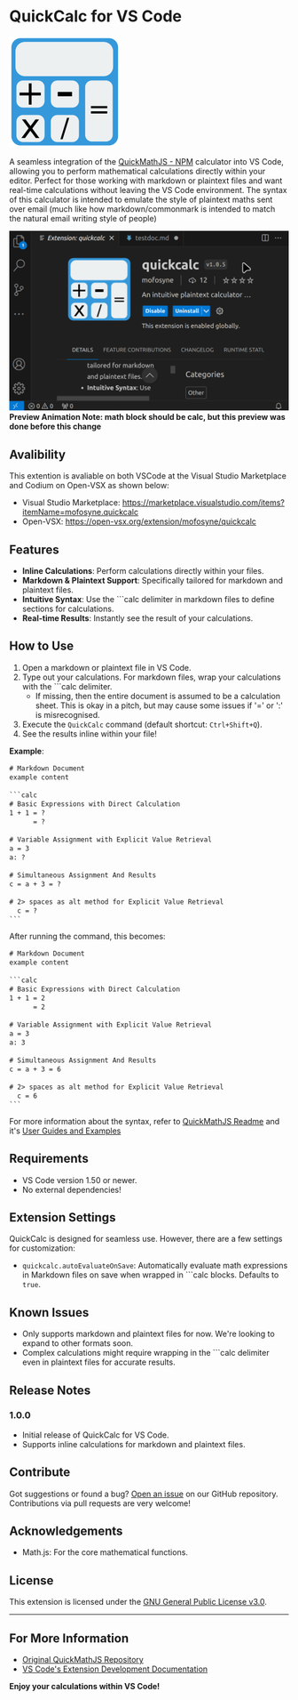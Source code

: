 # QuickCalc for VS Code

![Extension Logo](images/logo.png)

A seamless integration of the [QuickMathJS - NPM](https://www.npmjs.com/package/quickmathjs?activeTab=readme) calculator into VS Code, allowing you to perform mathematical calculations directly within your editor. Perfect for those working with markdown or plaintext files and want real-time calculations without leaving the VS Code environment. The syntax of this calculator is intended to emulate the style of plaintext maths sent over email (much like how markdown/commonmark is intended to match the natural email writing style of people)

![Preview Animation](images/preview.gif)
**Preview Animation Note: math block should be calc, but this preview was done before this change**

## Avalibility

This extention is avaliable on both VSCode at the Visual Studio Marketplace and Codium on Open-VSX as shown below:

* Visual Studio Marketplace: <https://marketplace.visualstudio.com/items?itemName=mofosyne.quickcalc>
* Open-VSX: <https://open-vsx.org/extension/mofosyne/quickcalc>

## Features

- **Inline Calculations**: Perform calculations directly within your files.
- **Markdown & Plaintext Support**: Specifically tailored for markdown and plaintext files.
- **Intuitive Syntax**: Use the ```calc delimiter in markdown files to define sections for calculations.
- **Real-time Results**: Instantly see the result of your calculations.

## How to Use

1. Open a markdown or plaintext file in VS Code.
2. Type out your calculations. For markdown files, wrap your calculations with the ```calc delimiter.
    - If missing, then the entire document is assumed to be a calculation sheet. This is okay in a pitch, but may cause some issues if '=' or ':' is misrecognised.
3. Execute the `QuickCalc` command (default shortcut: `Ctrl+Shift+Q`).
4. See the results inline within your file!

**Example**:

    # Markdown Document
    example content

    ```calc
    # Basic Expressions with Direct Calculation
    1 + 1 = ?
          = ?

    # Variable Assignment with Explicit Value Retrieval
    a = 3
    a: ?

    # Simultaneous Assignment And Results
    c = a + 3 = ?

    # 2> spaces as alt method for Explicit Value Retrieval
      c = ?
    ```

After running the command, this becomes:

    # Markdown Document
    example content

    ```calc
    # Basic Expressions with Direct Calculation
    1 + 1 = 2
          = 2

    # Variable Assignment with Explicit Value Retrieval
    a = 3
    a: 3

    # Simultaneous Assignment And Results
    c = a + 3 = 6

    # 2> spaces as alt method for Explicit Value Retrieval
      c = 6
    ```

For more information about the syntax, refer to [QuickMathJS Readme](https://github.com/mofosyne/QuickMathJS) and it's [User Guides and Examples](https://github.com/mofosyne/QuickMathJS/blob/main/userexamples.md)

## Requirements

- VS Code version 1.50 or newer.
- No external dependencies!

## Extension Settings

QuickCalc is designed for seamless use. However, there are a few settings for customization:

- `quickcalc.autoEvaluateOnSave`: Automatically evaluate math expressions in Markdown files on save when wrapped in \`\`\`calc blocks. Defaults to `true`.

## Known Issues

- Only supports markdown and plaintext files for now. We're looking to expand to other formats soon.
- Complex calculations might require wrapping in the ```calc delimiter even in plaintext files for accurate results.

## Release Notes

### 1.0.0

- Initial release of QuickCalc for VS Code.
- Supports inline calculations for markdown and plaintext files.

## Contribute

Got suggestions or found a bug? [Open an issue](https://github.com/mofosyne/vscode-quickcalc/issues) on our GitHub repository. Contributions via pull requests are very welcome!

## Acknowledgements

- Math.js: For the core mathematical functions.

## License

This extension is licensed under the [GNU General Public License v3.0](https://github.com/mofosyne/vscode-quickcalc/blob/main/LICENSE).

---

## For More Information

- [Original QuickMathJS Repository](https://github.com/mofosyne/QuickMathJS)
- [VS Code's Extension Development Documentation](https://code.visualstudio.com/api)

**Enjoy your calculations within VS Code!**
